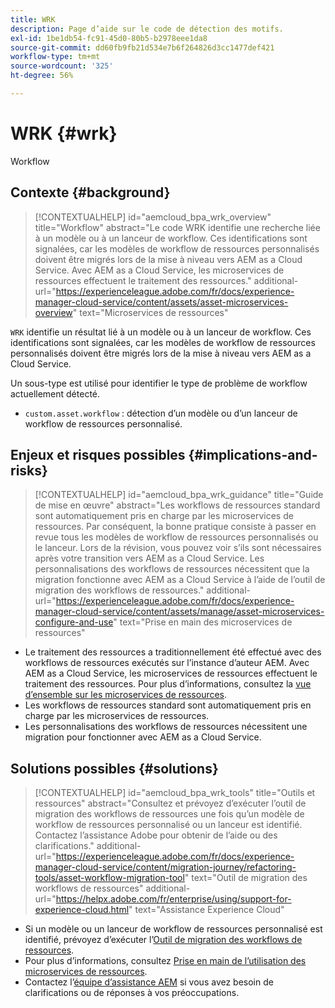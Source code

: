 ```yaml
---
title: WRK
description: Page d’aide sur le code de détection des motifs.
exl-id: 1be1db54-fc91-45d0-80b5-b2978eee1da8
source-git-commit: dd60fb9fb21d534e7b6f264826d3cc1477def421
workflow-type: tm+mt
source-wordcount: '325'
ht-degree: 56%

---
```


# WRK {#wrk}

Workflow

## Contexte {#background}

>[!CONTEXTUALHELP]
>id="aemcloud_bpa_wrk_overview"
>title="Workflow"
>abstract="Le code WRK identifie une recherche liée à un modèle ou à un lanceur de workflow. Ces identifications sont signalées, car les modèles de workflow de ressources personnalisés doivent être migrés lors de la mise à niveau vers AEM as a Cloud Service. Avec AEM as a Cloud Service, les microservices de ressources effectuent le traitement des ressources."
>additional-url="https://experienceleague.adobe.com/fr/docs/experience-manager-cloud-service/content/assets/asset-microservices-overview" text="Microservices de ressources"

`WRK` identifie un résultat lié à un modèle ou à un lanceur de workflow. Ces identifications sont signalées, car les modèles de workflow de ressources personnalisés doivent être migrés lors de la mise à niveau vers AEM as a Cloud Service.

Un sous-type est utilisé pour identifier le type de problème de workflow actuellement détecté.

* `custom.asset.workflow` : détection d’un modèle ou d’un lanceur de workflow de ressources personnalisé.

## Enjeux et risques possibles {#implications-and-risks}

>[!CONTEXTUALHELP]
>id="aemcloud_bpa_wrk_guidance"
>title="Guide de mise en œuvre"
>abstract="Les workflows de ressources standard sont automatiquement pris en charge par les microservices de ressources. Par conséquent, la bonne pratique consiste à passer en revue tous les modèles de workflow de ressources personnalisés ou le lanceur. Lors de la révision, vous pouvez voir s’ils sont nécessaires après votre transition vers AEM as a Cloud Service. Les personnalisations des workflows de ressources nécessitent que la migration fonctionne avec AEM as a Cloud Service à l’aide de l’outil de migration des workflows de ressources."
>additional-url="https://experienceleague.adobe.com/fr/docs/experience-manager-cloud-service/content/assets/manage/asset-microservices-configure-and-use" text="Prise en main des microservices de ressources"

* Le traitement des ressources a traditionnellement été effectué avec des workflows de ressources exécutés sur l’instance d’auteur AEM. Avec AEM as a Cloud Service, les microservices de ressources effectuent le traitement des ressources. Pour plus d’informations, consultez la [vue d’ensemble sur les microservices de ressources](https://experienceleague.adobe.com/fr/docs/experience-manager-cloud-service/content/assets/asset-microservices-overview).
* Les workflows de ressources standard sont automatiquement pris en charge par les microservices de ressources.
* Les personnalisations des workflows de ressources nécessitent une migration pour fonctionner avec AEM as a Cloud Service.

## Solutions possibles {#solutions}

>[!CONTEXTUALHELP]
>id="aemcloud_bpa_wrk_tools"
>title="Outils et ressources"
>abstract="Consultez et prévoyez d’exécuter l’outil de migration des workflows de ressources une fois qu’un modèle de workflow de ressources personnalisé ou un lanceur est identifié. Contactez l’assistance Adobe pour obtenir de l’aide ou des clarifications."
>additional-url="https://experienceleague.adobe.com/fr/docs/experience-manager-cloud-service/content/migration-journey/refactoring-tools/asset-workflow-migration-tool" text="Outil de migration des workflows de ressources"
>additional-url="https://helpx.adobe.com/fr/enterprise/using/support-for-experience-cloud.html" text="Assistance Experience Cloud"

* Si un modèle ou un lanceur de workflow de ressources personnalisé est identifié, prévoyez d’exécuter l’[Outil de migration des workflows de ressources](https://experienceleague.adobe.com/fr/docs/experience-manager-cloud-service/content/migration-journey/refactoring-tools/asset-workflow-migration-tool).
* Pour plus d’informations, consultez [Prise en main de l’utilisation des microservices de ressources](https://experienceleague.adobe.com/fr/docs/experience-manager-cloud-service/content/assets/manage/asset-microservices-configure-and-use).
* Contactez l’[équipe d’assistance AEM](https://helpx.adobe.com/fr/enterprise/using/support-for-experience-cloud.html) si vous avez besoin de clarifications ou de réponses à vos préoccupations.
